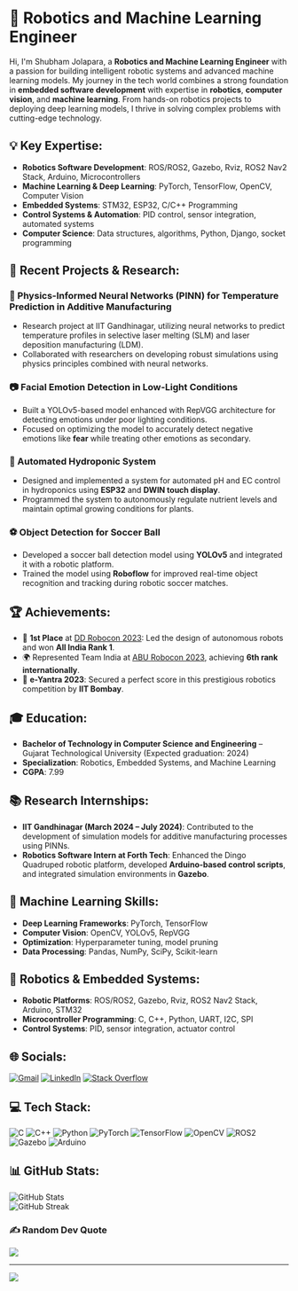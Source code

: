 # 🤖 Robotics and Machine Learning Engineer

Hi, I'm Shubham Jolapara, a **Robotics and Machine Learning Engineer** with a passion for building intelligent robotic systems and advanced machine learning models. My journey in the tech world combines a strong foundation in **embedded software development** with expertise in **robotics**, **computer vision**, and **machine learning**. From hands-on robotics projects to deploying deep learning models, I thrive in solving complex problems with cutting-edge technology.

## 💡 Key Expertise:
- **Robotics Software Development**: ROS/ROS2, Gazebo, Rviz, ROS2 Nav2 Stack, Arduino, Microcontrollers
- **Machine Learning & Deep Learning**: PyTorch, TensorFlow, OpenCV, Computer Vision
- **Embedded Systems**: STM32, ESP32, C/C++ Programming
- **Control Systems & Automation**: PID control, sensor integration, automated systems
- **Computer Science**: Data structures, algorithms, Python, Django, socket programming

## 🔬 Recent Projects & Research:
  
### 🤖 Physics-Informed Neural Networks (PINN) for Temperature Prediction in Additive Manufacturing
- Research project at IIT Gandhinagar, utilizing neural networks to predict temperature profiles in selective laser melting (SLM) and laser deposition manufacturing (LDM).
- Collaborated with researchers on developing robust simulations using physics principles combined with neural networks.

### 📷 Facial Emotion Detection in Low-Light Conditions
- Built a YOLOv5-based model enhanced with RepVGG architecture for detecting emotions under poor lighting conditions.
- Focused on optimizing the model to accurately detect negative emotions like **fear** while treating other emotions as secondary.

### 🌱 Automated Hydroponic System
- Designed and implemented a system for automated pH and EC control in hydroponics using **ESP32** and **DWIN touch display**.
- Programmed the system to autonomously regulate nutrient levels and maintain optimal growing conditions for plants.

### ⚽ Object Detection for Soccer Ball
- Developed a soccer ball detection model using **YOLOv5** and integrated it with a robotic platform.
- Trained the model using **Roboflow** for improved real-time object recognition and tracking during robotic soccer matches.

## 🏆 Achievements:

- 🥇 **1st Place** at [DD Robocon 2023](http://www.ddrobocon.in/): Led the design of autonomous robots and won **All India Rank 1**.
- 🌍 Represented Team India at [ABU Robocon 2023](https://www.abu.org.my/robocon/), achieving **6th rank internationally**.
- 🏅 **e-Yantra 2023**: Secured a perfect score in this prestigious robotics competition by **IIT Bombay**.

## 🎓 Education:

- **Bachelor of Technology in Computer Science and Engineering** – Gujarat Technological University (Expected graduation: 2024)
- **Specialization**: Robotics, Embedded Systems, and Machine Learning
- **CGPA**: 7.99

## 📚 Research Internships:

- **IIT Gandhinagar (March 2024 – July 2024)**: Contributed to the development of simulation models for additive manufacturing processes using PINNs.
- **Robotics Software Intern at Forth Tech**: Enhanced the Dingo Quadruped robotic platform, developed **Arduino-based control scripts**, and integrated simulation environments in **Gazebo**.

## 🧠 Machine Learning Skills:
- **Deep Learning Frameworks**: PyTorch, TensorFlow
- **Computer Vision**: OpenCV, YOLOv5, RepVGG
- **Optimization**: Hyperparameter tuning, model pruning
- **Data Processing**: Pandas, NumPy, SciPy, Scikit-learn

## 🤖 Robotics & Embedded Systems:
- **Robotic Platforms**: ROS/ROS2, Gazebo, Rviz, ROS2 Nav2 Stack, Arduino, STM32
- **Microcontroller Programming**: C, C++, Python, UART, I2C, SPI
- **Control Systems**: PID, sensor integration, actuator control

## 🌐 Socials:
[![Gmail](https://img.shields.io/badge/Gmail-D14836?style=for-the-badge&logo=gmail&logoColor=white)](mailto:shubhamjolapara256@gmail.com)
[![LinkedIn](https://img.shields.io/badge/LinkedIn-%230077B5.svg?logo=linkedin&logoColor=white)](https://www.linkedin.com/in/shubham-jolapara-275427192/)
[![Stack Overflow](https://img.shields.io/badge/-Stackoverflow-FE7A16?logo=stack-overflow&logoColor=white)](https://stackoverflow.com/users/21864271/shubham-gajjar)

## 💻 Tech Stack:
![C](https://img.shields.io/badge/c-%2300599C.svg?style=for-the-badge&logo=c&logoColor=white) 
![C++](https://img.shields.io/badge/c++-%2300599C.svg?style=for-the-badge&logo=c%2B%2B&logoColor=white) 
![Python](https://img.shields.io/badge/python-3670A0?style=for-the-badge&logo=python&logoColor=ffdd54) 
![PyTorch](https://img.shields.io/badge/PyTorch-%23EE4C2C.svg?style=for-the-badge&logo=PyTorch&logoColor=white)
![TensorFlow](https://img.shields.io/badge/TensorFlow-%23FF6F00.svg?style=for-the-badge&logo=TensorFlow&logoColor=white)
![OpenCV](https://img.shields.io/badge/OpenCV-5C3EE8?style=for-the-badge&logo=opencv&logoColor=white)
![ROS2](https://img.shields.io/badge/ROS2-%23008080.svg?style=for-the-badge&logo=ros&logoColor=white)
![Gazebo](https://img.shields.io/badge/Gazebo-%23FF7F50.svg?style=for-the-badge&logo=gazebo&logoColor=white)
![Arduino](https://img.shields.io/badge/Arduino-%2300979D.svg?style=for-the-badge&logo=arduino&logoColor=white)

## 📊 GitHub Stats:
![GitHub Stats](https://github-readme-stats.vercel.app/api?username=Shubham07-bit&theme=algolia&hide_border=true&include_all_commits=false&count_private=false)<br/>
![GitHub Streak](https://github-readme-streak-stats.herokuapp.com/?user=Shubham07-bit&theme=algolia&hide_border=true)

### ✍️ Random Dev Quote
![](https://quotes-github-readme.vercel.app/api?type=horizontal&theme=radical)

---
[![](https://visitcount.itsvg.in/api?id=Shubham07-bit&icon=0&color=0)](https://visitcount.itsvg.in)
